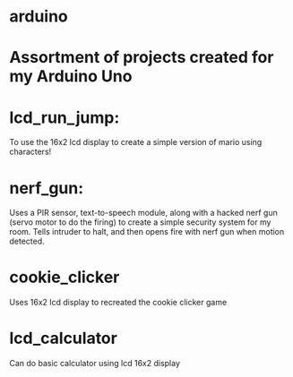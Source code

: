 # arduino
# Assortment of projects created for my Arduino Uno

# lcd_run_jump:

To use the 16x2 lcd display to create a simple version of mario using characters!

# nerf_gun:

Uses a PIR sensor, text-to-speech module, along with a hacked nerf gun (servo motor to do the firing) to create a simple security system for my room.  Tells intruder to halt, and then opens fire with nerf gun when motion detected.

# cookie_clicker

Uses 16x2 lcd display to recreated the cookie clicker game

# lcd_calculator

Can do basic calculator using lcd 16x2 display
